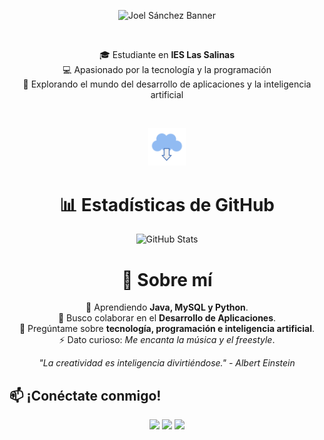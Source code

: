<p align="center">
  <img src="https://github.com/Joowyy/Joowyy/blob/main/DALL·E%202025-02-10%2023.33.06%20-%20A%20technology-themed%20banner%20with%20a%20deep%2C%20immersive%20computer%20aesthetic.%20The%20background%20is%20dark%2C%20resembling%20a%20futuristic%20digital%20matrix%20with%20glowing%20blue(1)(1).png" alt="Joel Sánchez Banner">
</p>

<br>

<p align="center" font-size= "20px" font-weight= "bold">
  🎓 Estudiante en <b>IES Las Salinas</b>  <br>
  💻 Apasionado por la tecnología y la programación  <br>
  🚀 Explorando el mundo del desarrollo de aplicaciones y la inteligencia artificial  
</p>

<br>

<p align="center">
  <img src="https://github.com/Joowyy/Joowyy/blob/main/download-4974_256.gif" width="12%">
</p>

<h1 align="center">📊 Estadísticas de GitHub</h1>

<p align="center">
  <img src="https://github-readme-stats.vercel.app/api?username=TuUsuario&show_icons=true&theme=gruvbox" alt="GitHub Stats">
</p>
<!--
## 🚀 Proyectos Destacados
<p align="center">
  <b>🔥 Proyecto 1:</b> <a href="https://github.com/Joowyy/RuletaJava/tree/master">Ruleta Básica Java</a><br>
  <br>
  Consta de 5 paneles, los cuales necesitaran una frase y pista para los distintos jugadores.<br>
  Los jugadoros tienen que adivinar la palabra y acumular dinero, e intentar esquivar la quiebra.
  <br><br>
</p>
  <b>💡 Proyecto 2:</b> <a href="https://github.com/tuusuario/proyecto2">Nombre del Proyecto</a><br>
  Descripción breve del proyecto y lo que hace.
  <br><br>
  <b>🎯 Proyecto 3:</b> <a href="https://github.com/tuusuario/proyecto3">Nombre del Proyecto</a><br>
  Descripción breve del proyecto y lo que hace.
-->

<h1 align="center">🚀 Sobre mí</h1>
<p align="center">
  🌱 Aprendiendo <b>Java, MySQL y Python</b>.<br>
  🤝 Busco colaborar en el <b>Desarrollo de Aplicaciones</b>.<br>
  💬 Pregúntame sobre <b>tecnología, programación e inteligencia artificial</b>.<br>
  ⚡ Dato curioso: <i>Me encanta la música y el freestyle</i>.
</p>

<p align="center">
  <i>"La creatividad es inteligencia divirtiéndose." - Albert Einstein</i>
  <br>
</p>

## 📫 ¡Conéctate conmigo!
<p align="center">
  <a href="https://www.linkedin.com/in/joel-sanchez-17b296314/"><img src="https://img.shields.io/badge/LinkedIn-0077B5?style=for-the-badge&logo=linkedin&logoColor=white"></a>
  <a href="https://twitter.com/tuusuario"><img src="https://img.shields.io/badge/Twitter-1DA1F2?style=for-the-badge&logo=twitter&logoColor=white"></a>
  <a href="https://tuportafolio.com"><img src="https://img.shields.io/badge/Portfolio-FF5722?style=for-the-badge&logo=Firefox&logoColor=white"></a>
</p>

